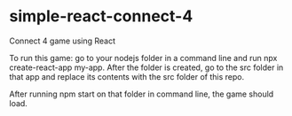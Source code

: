 # simple-react-connect-4
Connect 4 game using React

To run this game: go to your nodejs folder in a command line and run npx create-react-app my-app. After the folder is created, go to the src folder in that app and replace its contents with the src folder of this repo.

After running npm start on that folder in command line, the game should load.
